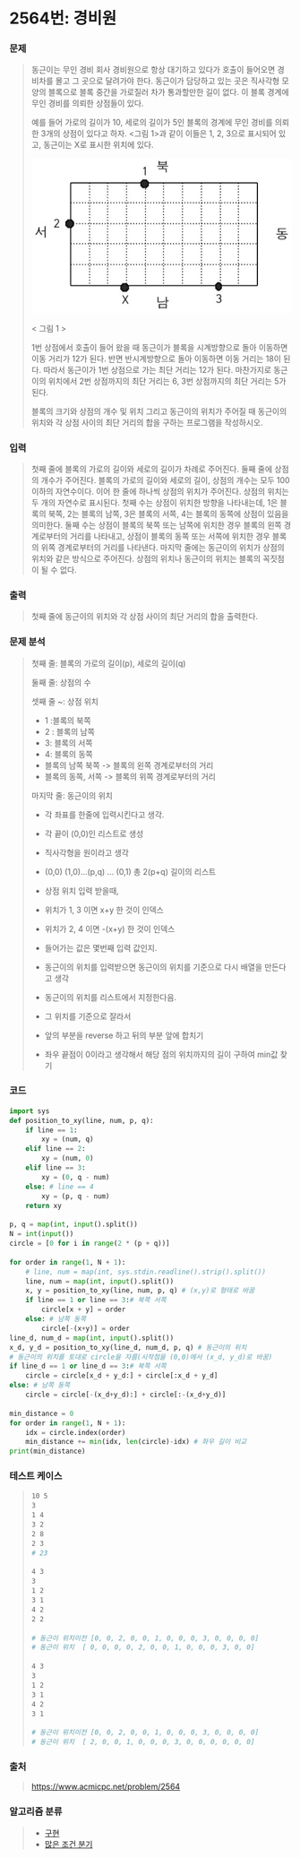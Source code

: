 # 2564번: 경비원

### 문제

> 동근이는 무인 경비 회사 경비원으로 항상 대기하고 있다가 호출이 들어오면 경비차를 몰고 그 곳으로 달려가야 한다. 동근이가 담당하고 있는 곳은 직사각형 모양의 블록으로 블록 중간을 가로질러 차가 통과할만한 길이 없다. 이 블록 경계에 무인 경비를 의뢰한 상점들이 있다.
>
> 예를 들어 가로의 길이가 10, 세로의 길이가 5인 블록의 경계에 무인 경비를 의뢰한 3개의 상점이 있다고 하자. <그림 1>과 같이 이들은 1, 2, 3으로 표시되어 있고, 동근이는 X로 표시한 위치에 있다.
>
> ![img](2564.assets/preview.jpeg)
>
> < 그림 1 >
>
> 1번 상점에서 호출이 들어 왔을 때 동근이가 블록을 시계방향으로 돌아 이동하면 이동 거리가 12가 된다. 반면 반시계방향으로 돌아 이동하면 이동 거리는 18이 된다. 따라서 동근이가 1번 상점으로 가는 최단 거리는 12가 된다. 마찬가지로 동근이의 위치에서 2번 상점까지의 최단 거리는 6, 3번 상점까지의 최단 거리는 5가 된다.
>
> 블록의 크기와 상점의 개수 및 위치 그리고 동근이의 위치가 주어질 때 동근이의 위치와 각 상점 사이의 최단 거리의 합을 구하는 프로그램을 작성하시오.



### 입력

> 첫째 줄에 블록의 가로의 길이와 세로의 길이가 차례로 주어진다. 둘째 줄에 상점의 개수가 주어진다. 블록의 가로의 길이와 세로의 길이, 상점의 개수는 모두 100이하의 자연수이다. 이어 한 줄에 하나씩 상점의 위치가 주어진다. 상점의 위치는 두 개의 자연수로 표시된다. 첫째 수는 상점이 위치한 방향을 나타내는데, 1은 블록의 북쪽, 2는 블록의 남쪽, 3은 블록의 서쪽, 4는 블록의 동쪽에 상점이 있음을 의미한다. 둘째 수는 상점이 블록의 북쪽 또는 남쪽에 위치한 경우 블록의 왼쪽 경계로부터의 거리를 나타내고, 상점이 블록의 동쪽 또는 서쪽에 위치한 경우 블록의 위쪽 경계로부터의 거리를 나타낸다. 마지막 줄에는 동근이의 위치가 상점의 위치와 같은 방식으로 주어진다. 상점의 위치나 동근이의 위치는 블록의 꼭짓점이 될 수 없다.



### 출력

> 첫째 줄에 동근이의 위치와 각 상점 사이의 최단 거리의 합을 출력한다.



### 문제 분석

>첫째 줄: 블록의 가로의 길이(p), 세로의 길이(q)
>
>둘째 줄: 상점의 수
>
>셋째 줄 ~: 상점 위치
>
>- 1 :블록의 북쪽
>- 2 : 블록의 남쪽
>- 3: 블록의 서쪽
>- 4: 블록의 동쪽
>- 블록의 남쪽 북쪽 -> 블록의 왼쪽 경계로부터의 거리
>- 블록의 동쪽, 서쪽 -> 블록의 위쪽 경계로부터의 거리
>
>마지막 줄: 동근이의 위치
>
>- 각 좌표를 한줄에 입력시킨다고 생각. 
>  - 각 끝이 (0,0)인 리스트로 생성
>  - 직사각형을 원이라고 생각
>  - (0,0) (1,0)...(p,q) ... (0,1) 총 2(p+q) 길이의 리스트
>
>- 상점 위치 입력 받을때, 
>
>  - 위치가 1, 3 이면 x+y 한 것이 인덱스
>  - 위치가 2, 4 이면 -(x+y) 한 것이 인덱스
>
>  - 들어가는 값은 몇번째 입력 값인지.
>
>- 동근이의 위치를 입력받으면 동근이의 위치를 기준으로 다시 배열을 만든다고 생각
>  - 동근이의 위치를 리스트에서 지정한다음. 
>  - 그 위치를 기준으로 잘라서
>  - 앞의 부분을 reverse 하고 뒤의 부분 앞에 합치기
>
>- 좌우 끝점이 0이라고 생각해서 해당 점의 위치까지의 길이 구하여 min값 찾기



### 코드

```python
import sys
def position_to_xy(line, num, p, q):
    if line == 1:
        xy = (num, q)
    elif line == 2:
        xy = (num, 0)
    elif line == 3:
        xy = (0, q - num)
    else: # line == 4
        xy = (p, q - num)
    return xy

p, q = map(int, input().split())
N = int(input())
circle = [0 for i in range(2 * (p + q))]

for order in range(1, N + 1):
    # line, num = map(int, sys.stdin.readline().strip().split())
    line, num = map(int, input().split())
    x, y = position_to_xy(line, num, p, q) # (x,y)로 형태로 바꿈
    if line == 1 or line == 3:# 북쪽 서쪽
        circle[x + y] = order
    else: # 남쪽 동쪽
        circle[-(x+y)] = order
line_d, num_d = map(int, input().split()) 
x_d, y_d = position_to_xy(line_d, num_d, p, q) # 동근이의 위치
# 동근이의 위치를 토대로 circle을 자름(시작점을 (0,0)에서 (x_d, y_d)로 바꿈)
if line_d == 1 or line_d == 3:# 북쪽 서쪽
    circle = circle[x_d + y_d:] + circle[:x_d + y_d]
else: # 남쪽 동쪽
    circle = circle[-(x_d+y_d):] + circle[:-(x_d+y_d)]

min_distance = 0
for order in range(1, N + 1):
    idx = circle.index(order)
    min_distance += min(idx, len(circle)-idx) # 좌우 길이 비교
print(min_distance)
```



### 테스트 케이스

> ```bash
> 10 5
> 3
> 1 4
> 3 2
> 2 8
> 2 3
> # 23
> 
> 4 3
> 3
> 1 2
> 3 1
> 4 2
> 2 2
> 
> # 동근이 위치이전 [0, 0, 2, 0, 0, 1, 0, 0, 0, 3, 0, 0, 0, 0]
> # 동근이 위치  [ 0, 0, 0, 0, 2, 0, 0, 1, 0, 0, 0, 3, 0, 0]
> 
> 4 3
> 3
> 1 2
> 3 1
> 4 2
> 3 1
> 
> # 동근이 위치이전 [0, 0, 2, 0, 0, 1, 0, 0, 0, 3, 0, 0, 0, 0]
> # 동근이 위치  [ 2, 0, 0, 1, 0, 0, 0, 3, 0, 0, 0, 0, 0, 0]
> ```



### 출처

> https://www.acmicpc.net/problem/2564



### 알고리즘 분류

> - [구현](https://www.acmicpc.net/problem/tag/102)
> - [많은 조건 분기](https://www.acmicpc.net/problem/tag/137)